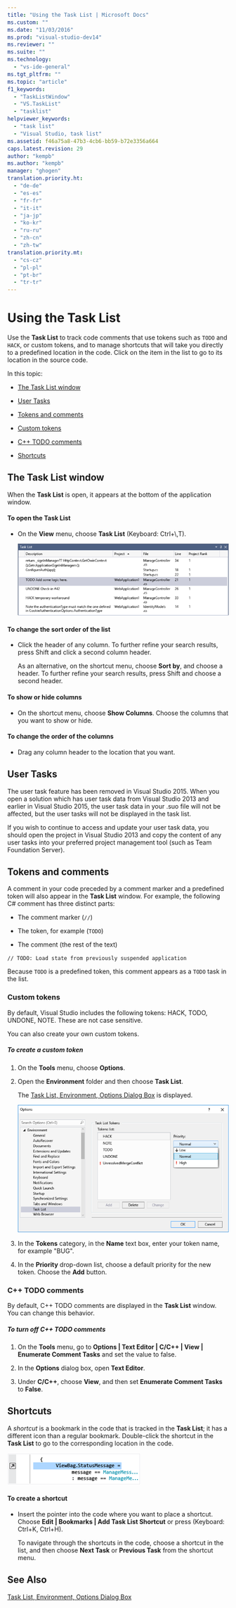 ```yaml
---
title: "Using the Task List | Microsoft Docs"
ms.custom: ""
ms.date: "11/03/2016"
ms.prod: "visual-studio-dev14"
ms.reviewer: ""
ms.suite: ""
ms.technology: 
  - "vs-ide-general"
ms.tgt_pltfrm: ""
ms.topic: "article"
f1_keywords: 
  - "TaskListWindow"
  - "VS.TaskList"
  - "tasklist"
helpviewer_keywords: 
  - "task list"
  - "Visual Studio, task list"
ms.assetid: f46a75a8-47b3-4cb6-bb59-b72e3356a664
caps.latest.revision: 29
author: "kempb"
ms.author: "kempb"
manager: "ghogen"
translation.priority.ht: 
  - "de-de"
  - "es-es"
  - "fr-fr"
  - "it-it"
  - "ja-jp"
  - "ko-kr"
  - "ru-ru"
  - "zh-cn"
  - "zh-tw"
translation.priority.mt: 
  - "cs-cz"
  - "pl-pl"
  - "pt-br"
  - "tr-tr"
---
```

# Using the Task List
Use the **Task List** to track code comments that use tokens such as `TODO` and `HACK`, or custom tokens, and to manage shortcuts that will take you directly to a predefined location in the code. Click on the item in the list to go to its location in the source code.  
  
 In this topic:  
  
-   [The Task List window](../ide/using-the-task-list.md#taskListWindow)  
  
-   [User Tasks](../ide/using-the-task-list.md#userTasks)  
  
-   [Tokens and comments](../ide/using-the-task-list.md#tokensComments)  
  
-   [Custom tokens](../ide/using-the-task-list.md#customTokens)  
  
-   [C++ TODO comments](../ide/using-the-task-list.md#cppComments)  
  
-   [Shortcuts](../ide/using-the-task-list.md#shortcuts)  
  
##  <a name="taskListWindow"></a> The Task List window  
 When the **Task List** is open, it appears at the bottom of the application window.  
  
#### To open the Task List  
  
-   On the **View** menu, choose **Task List** (Keyboard: Ctrl+\\,T).  
  
     ![Task List window](../ide/media/vs2015_task_list.png "vs2015_task_list")  
  
#### To change the sort order of the list  
  
-   Click the header of any column. To further refine your search results, press Shift and click a second column header.  
  
     As an alternative, on the shortcut menu, choose **Sort by**, and choose a header. To further refine your search results, press Shift and choose a second header.  
  
#### To show or hide columns  
  
-   On the shortcut menu, choose **Show Columns**. Choose the columns that you want to show or hide.  
  
#### To change the order of the columns  
  
-   Drag any column header to the location that you want.  
  
##  <a name="userTasks"></a> User Tasks  
 The user task feature has been removed in Visual Studio 2015. When you open a solution which has user task data from Visual Studio 2013 and earlier in Visual Studio 2015, the user task data in your .suo file will not be affected, but the user tasks will not be displayed in the task list.  
  
 If you wish to continue to access and update your user task data, you should open the project in Visual Studio 2013 and copy the content of any user tasks into your preferred project management tool (such as Team Foundation Server).  
  
##  <a name="tokensComments"></a> Tokens and comments  
 A comment in your code preceded by a comment marker and a predefined token will also appear in the **Task List** window. For example, the following C# comment has three distinct parts:  
  
-   The comment marker (`//`)  
  
-   The token, for example (`TODO`)  
  
-   The comment (the rest of the text)  
  
```  
// TODO: Load state from previously suspended application  
```  
  
 Because `TODO` is a predefined token,   this comment appears as a `TODO` task in the list.  
  
###  <a name="customTokens"></a> Custom tokens  
 By default, Visual Studio includes the following tokens: HACK, TODO, UNDONE, NOTE. These are not case sensitive.  
  
 You can also create your own custom tokens.  
  
##### To create a custom token  
  
1.  On the **Tools** menu, choose **Options**.  
  
2.  Open the **Environment** folder and then choose **Task List**.  
  
     The [Task List, Environment, Options Dialog Box](../ide/reference/task-list-environment-options-dialog-box.md) is displayed.  
  
     ![Visual Studio Task List](../ide/media/vs2015_task_list_options.png "vs2015_task_list_options")  
  
3.  In the **Tokens** category, in the **Name** text box, enter your token name, for example "BUG".  
  
4.  In the **Priority** drop-down list, choose a default priority for the new token. Choose the **Add** button.  
  
###  <a name="cppComments"></a> C++ TODO comments  
 By default, C++ TODO comments are displayed in the **Task List** window. You can change this behavior.  
  
##### To turn off C++ TODO comments  
  
1.  On the **Tools** menu, go to **Options &#124; Text Editor &#124; C/C++ &#124; View &#124; Enumerate Comment Tasks** and set the value to false.  
  
2.  In the **Options** dialog box, open **Text Editor**.  
  
3.  Under **C/C++**, choose **View**, and then set **Enumerate Comment Tasks** to **False**.  
  
##  <a name="shortcuts"></a> Shortcuts  
 A *shortcut* is a bookmark in the code that is tracked in the **Task List**; it has a different icon than a regular bookmark. Double-click the shortcut in the **Task List** to go to the corresponding location in the code.  
  
 ![Visual Studio Task List Shortcut Icon](../ide/media/vs2015_task_list_bookmark.png "vs2015_task_list_bookmark")  
  
#### To create a shortcut  
  
-   Insert the pointer into the code where you want to place a shortcut. Choose **Edit &#124; Bookmarks &#124; Add Task List Shortcut** or press (Keyboard: Ctrl+K, Ctrl+H).  
  
     To navigate through the shortcuts in the code, choose a shortcut in the list, and then choose **Next Task** or **Previous Task** from the shortcut menu.  
  
## See Also  
 [Task List, Environment, Options Dialog Box](../ide/reference/task-list-environment-options-dialog-box.md)